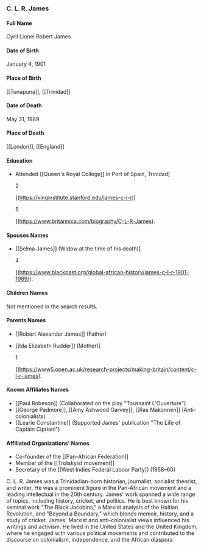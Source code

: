 ### C. L. R. James

#### Full Name

Cyril Lionel Robert James

#### Date of Birth

January 4, 1901

#### Place of Birth

[[Tunapuna]], [[Trinidad]]

#### Date of Death

May 31, 1989

#### Place of Death

[[London]], [[England]]

#### Education

- Attended [[Queen's Royal College]] in Port of Spain, Trinidad[
    
    2
    
    
    
    ](https://kinginstitute.stanford.edu/james-c-l-r)[
    
    5
    
    
    
    ](https://www.britannica.com/biography/C-L-R-James).

#### Spouses Names

- [[Selma James]] (Widow at the time of his death)[
    
    4
    
    
    
    ](https://www.blackpast.org/global-african-history/james-c-l-r-1901-1989/).

#### Children Names

Not mentioned in the search results.

#### Parents Names

- [[Robert Alexander James]] (Father)
- [[Ida Elizabeth Rudder]] (Mother)[
    
    1
    
    
    
    ](https://www5.open.ac.uk/research-projects/making-britain/content/c-l-r-james).

#### Known Affiliates Names

- [[Paul Robeson]] (Collaborated on the play "Toussaint L'Ouverture")
- [[George Padmore]], [[Amy Ashwood Garvey]], [[Ras Makonnen]] (Anti-colonialists)
- [[Learie Constantine]] (Supported James' publication "The Life of Captain Cipriani")

#### Affiliated Organizations' Names

- Co-founder of the [[Pan-African Federation]]
- Member of the [[Trotskyist movement]]
- Secretary of the [[West Indies Federal Labour Party]] (1958–60)

C. L. R. James was a Trinidadian-born historian, journalist, socialist theorist, and writer. He was a prominent figure in the Pan-African movement and a leading intellectual in the 20th century. James' work spanned a wide range of topics, including history, cricket, and politics. He is best known for his seminal work "The Black Jacobins," a Marxist analysis of the Haitian Revolution, and "Beyond a Boundary," which blends memoir, history, and a study of cricket. James' Marxist and anti-colonialist views influenced his writings and activism. He lived in the United States and the United Kingdom, where he engaged with various political movements and contributed to the discourse on colonialism, independence, and the African diaspora